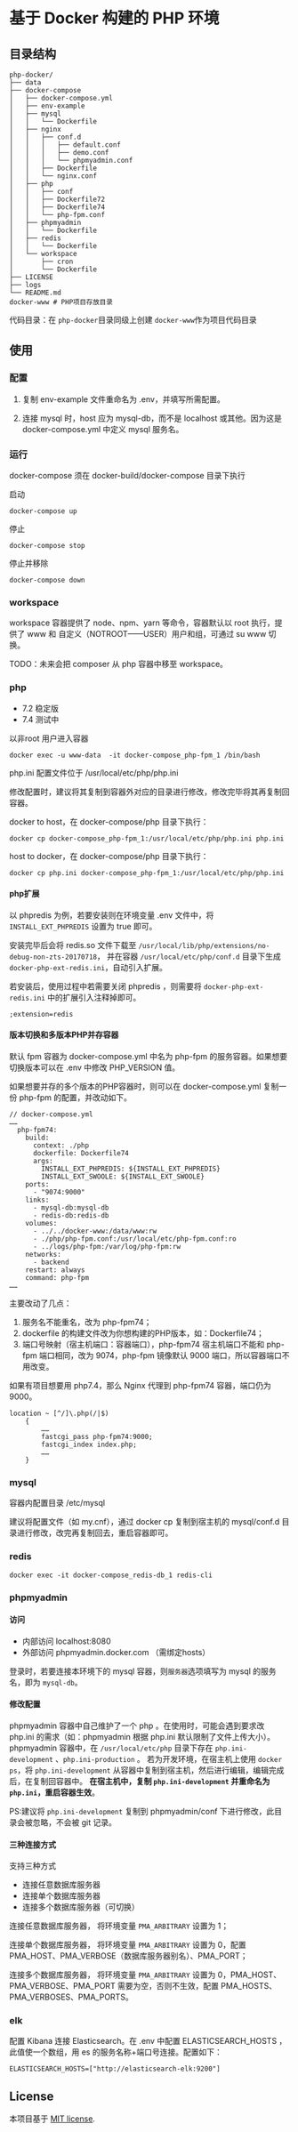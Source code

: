 # 基于 Docker 构建的 PHP 环境

## 目录结构

```
php-docker/
├── data
├── docker-compose
│   ├── docker-compose.yml
│   ├── env-example
│   ├── mysql
│   │   └── Dockerfile
│   ├── nginx
│   │   ├── conf.d
│   │   │   ├── default.conf
│   │   │   ├── demo.conf
│   │   │   └── phpmyadmin.conf
│   │   ├── Dockerfile
│   │   └── nginx.conf
│   ├── php
│   │   ├── conf
│   │   ├── Dockerfile72
│   │   ├── Dockerfile74
│   │   └── php-fpm.conf
│   ├── phpmyadmin
│   │   └── Dockerfile
│   ├── redis
│   │   └── Dockerfile
│   └── workspace
│       ├── cron
│       └── Dockerfile
├── LICENSE
├── logs
└── README.md
docker-www # PHP项目存放目录
```

代码目录：在 `php-docker`目录同级上创建 `docker-www`作为项目代码目录

## 使用

### 配置

1. 复制 env-example 文件重命名为 .env，并填写所需配置。

2. 连接 mysql 时，host 应为 mysql-db，而不是 localhost 或其他。因为这是 docker-compose.yml 中定义 mysql 服务名。

### 运行

docker-compose 须在 docker-build/docker-compose 目录下执行

启动

    docker-compose up
    
停止 

    docker-compose stop

停止并移除

    docker-compose down
    
### workspace

workspace 容器提供了 node、npm、yarn 等命令，容器默认以 root 执行，提供了 www 和 自定义（NOTROOT——USER）用户和组，可通过 su www 切换。

TODO：未来会把 composer 从 php 容器中移至 workspace。 

### php

- 7.2 稳定版
- 7.4 测试中

以非root 用户进入容器 

```shell
docker exec -u www-data  -it docker-compose_php-fpm_1 /bin/bash
```

php.ini 配置文件位于 /usr/local/etc/php/php.ini

修改配置时，建议将其复制到容器外对应的目录进行修改，修改完毕将其再复制回容器。

docker to host，在 docker-compose/php 目录下执行：

```shell
docker cp docker-compose_php-fpm_1:/usr/local/etc/php/php.ini php.ini
```

host to docker，在 docker-compose/php 目录下执行：

```shell
docker cp php.ini docker-compose_php-fpm_1:/usr/local/etc/php/php.ini
```

#### php扩展

以 phpredis 为例，若要安装则在环境变量 .env 文件中，将 `INSTALL_EXT_PHPREDIS` 设置为 true 即可。

安装完毕后会将 redis.so 文件下载至 `/usr/local/lib/php/extensions/no-debug-non-zts-20170718`，
并在容器 `/usr/local/etc/php/conf.d` 目录下生成 `docker-php-ext-redis.ini`，自动引入扩展。

若安装后，使用过程中若需要关闭 phpredis ，则需要将 `docker-php-ext-redis.ini` 中的扩展引入注释掉即可。

```
;extension=redis
```

#### 版本切换和多版本PHP并存容器

默认 fpm 容器为 docker-compose.yml 中名为 php-fpm 的服务容器。如果想要切换版本可以在 .env 中修改 PHP_VERSION 值。

如果想要并存的多个版本的PHP容器时，则可以在 docker-compose.yml 复制一份 php-fpm 的配置，并改动如下。

```
// docker-compose.yml
……
  php-fpm74:
    build:
      context: ./php
      dockerfile: Dockerfile74
      args:
        INSTALL_EXT_PHPREDIS: ${INSTALL_EXT_PHPREDIS}
        INSTALL_EXT_SWOOLE: ${INSTALL_EXT_SWOOLE}
    ports:
      - "9074:9000"
    links:
      - mysql-db:mysql-db
      - redis-db:redis-db
    volumes:
      - ../../docker-www:/data/www:rw
      - ./php/php-fpm.conf:/usr/local/etc/php-fpm.conf:ro
      - ../logs/php-fpm:/var/log/php-fpm:rw
    networks:
      - backend
    restart: always
    command: php-fpm
……
```

主要改动了几点：

1. 服务名不能重名，改为 php-fpm74；
2. dockerfile 的构建文件改为你想构建的PHP版本，如：Dockerfile74；
3. 端口号映射（宿主机端口：容器端口），php-fpm74 宿主机端口不能和 php-fpm 端口相同，改为 9074，php-fpm 镜像默认 9000 端口，所以容器端口不用改变。

如果有项目想要用 php7.4，那么 Nginx 代理到 php-fpm74 容器，端口仍为 9000。

```
location ~ [^/]\.php(/|$)
    {
        ……
        fastcgi_pass php-fpm74:9000;
        fastcgi_index index.php;
        ……
    }
```

### mysql

容器内配置目录 /etc/mysql

建议将配置文件（如 my.cnf），通过 docker cp 复制到宿主机的 mysql/conf.d 目录进行修改，改完再复制回去，重启容器即可。

### redis

```shell
docker exec -it docker-compose_redis-db_1 redis-cli
```

### phpmyadmin

#### 访问

- 内部访问 localhost:8080
- 外部访问 phpmyadmin.docker.com （需绑定hosts）

登录时，若要连接本环境下的 mysql 容器，则`服务器`选项填写为 mysql 的服务名，即为 `mysql-db`。

#### 修改配置

phpmyadmin 容器中自己维护了一个 php 。在使用时，可能会遇到要求改 php.ini 的需求（如：phpmyadmin 根据 php.ini 默认限制了文件上传大小）。
phpmyadmin 容器中，在 `/usr/local/etc/php` 目录下存在 `php.ini-development` 、`php.ini-production` 。
若为开发环境，在宿主机上使用 `docker ps`，将 `php.ini-development` 从容器中复制到宿主机，然后进行编辑，编辑完成后，在复制回容器中。
**在宿主机中，复制 `php.ini-development` 并重命名为 `php.ini`，重启容器生效**。

PS:建议将 `php.ini-development` 复制到 phpmyadmin/conf 下进行修改，此目录会被忽略，不会被 git 记录。 

#### 三种连接方式

支持三种方式

- 连接任意数据库服务器
- 连接单个数据库服务器
- 连接多个数据库服务器（可切换）

连接任意数据库服务器， 将环境变量 `PMA_ARBITRARY` 设置为 1；

连接单个数据库服务器， 将环境变量 `PMA_ARBITRARY` 设置为 0，配置 PMA_HOST、PMA_VERBOSE（数据库服务器别名）、PMA_PORT；

连接多个数据库服务器， 将环境变量 `PMA_ARBITRARY` 设置为 0，PMA_HOST、PMA_VERBOSE、PMA_PORT 需要为空，否则不生效，配置 PMA_HOSTS、PMA_VERBOSES、PMA_PORTS。

### elk

配置 Kibana 连接 Elasticsearch。在 .env 中配置 ELASTICSEARCH_HOSTS ，此值使一个数组，用 es 的服务名称+端口号连接。配置如下：

```
ELASTICSEARCH_HOSTS=["http://elasticsearch-elk:9200"]
```

## License

本项目基于 [MIT license](https://opensource.org/licenses/MIT).
